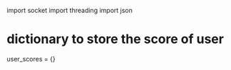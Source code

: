 import socket 
import threading
import json

# dictionary to store the score of user
user_scores = {}
